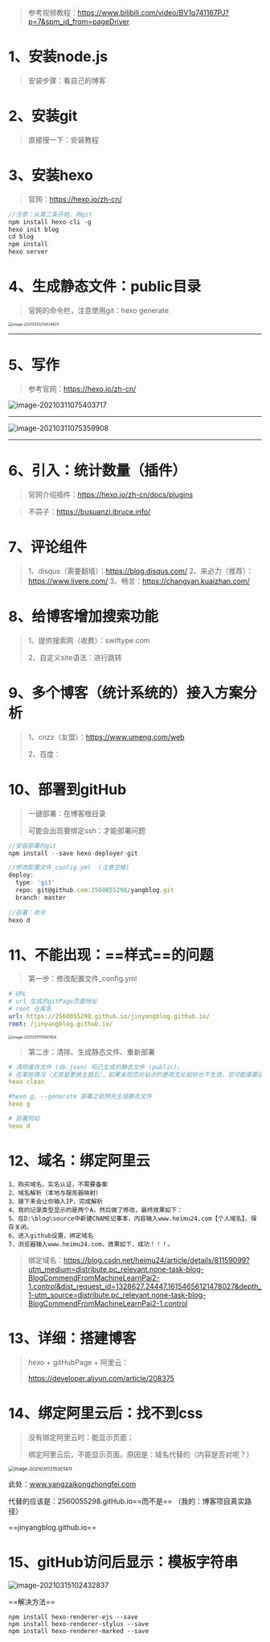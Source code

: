 > 参考视频教程：https://www.bilibili.com/video/BV1q741167PJ?p=7&spm_id_from=pageDriver



# 1、安装node.js

> 安装步骤：看自己的博客



# 2、安装git

> 直接搜一下：安装教程





# 3、安装hexo

> 官网：https://hexo.io/zh-cn/

~~~java
//注意：从第二条开始，用git
npm install hexo-cli -g
hexo init blog
cd blog
npm install
hexo server
~~~





# 4、生成静态文件：public目录

> 官网的命令栏，注意使用git：hexo generate

<img src="https://gitee.com/sheep-are-flying-in-the-sky/my-picture/raw/master/picture8/image-20210310214434673.png" alt="image-20210310214434673" style="zoom: 50%;" />

---



# 5、写作

> 参考官网：https://hexo.io/zh-cn/

![image-20210311075403717](https://gitee.com/sheep-are-flying-in-the-sky/my-picture/raw/master/picture8/image-20210311075403717.png)

---

![image-20210311075359908](https://gitee.com/sheep-are-flying-in-the-sky/my-picture/raw/master/picture8/image-20210311075359908.png)

---



# 6、引入：统计数量（插件）

> 官网介绍插件：https://hexo.io/zh-cn/docs/plugins

> 不蒜子：https://busuanzi.ibruce.info/





# 7、评论组件

> 1、disqus（需要翻墙）：https://blog.disqus.com/
> 2、来必力（推荐）：https://www.livere.com/
> 3、畅言：https://changyan.kuaizhan.com/





# 8、给博客增加搜索功能

> 1、提供搜索网（收费）：swiftype.com
>
> 2、自定义site语法：进行跳转





# 9、多个博客（统计系统的）接入方案分析

> 1、cnzz（友盟）：https://www.umeng.com/web
>
> 2、百度：





# 10、部署到gitHub

> 一键部署：在博客根目录
>
> 可能会出现要绑定ssh：才能部署问题

~~~javascript
//安装部署的git
npm install --save hexo-deployer-git

//修改配置文件_config.yml  (注意空格)
deploy:
  type: 'git'
  repo: git@github.com:2560055298/yangblog.git
  branch: master
  
//部署：命令
hexo d
~~~





# 11、不能出现：==样式==的问题

> 第一步：修改配置文件_config.yml

~~~yml
# URL
# url 生成的gitPage页面地址
# root 仓库名
url: https://2560055298.github.io/jinyangblog.github.io/	
root: /jinyangblog.github.io/
~~~

<img src="https://gitee.com/sheep-are-flying-in-the-sky/my-picture/raw/master/picture8/image-20210311111947454.png" alt="image-20210311111947454" style="zoom:50%;" />

> 第二步：清除、生成静态文件、重新部署

~~~yml
# 清除缓存文件 (db.json) 和已生成的静态文件 (public)。
# 在某些情况（尤其是更换主题后），如果发现您对站点的更改无论如何也不生效，您可能需要运行该命令。
hexo clean

#hexo g, --generate	部署之前预先生成静态文件
hexo g

# 部署网站
hexo d
~~~





# 12、域名：绑定阿里云

~~~
1、购买域名，实名认证，不需要备案
2、域名解析（本地与服务器映射）
3、接下来会让你输入IP，完成解析
4、我的记录类型显示的是两个A，然后做了修改，最终效果如下：
5、在D:\blog\source中新建CNAME记事本，内容输入www.heimu24.com【个人域名】，保存关闭。
6、进入github设置，绑定域名
7、浏览器输入www.heimu24.com，效果如下，成功！！！。
~~~

> 绑定域名：https://blog.csdn.net/heimu24/article/details/81159099?utm_medium=distribute.pc_relevant.none-task-blog-BlogCommendFromMachineLearnPai2-1.control&dist_request_id=1328627.24447.16154656121478027&depth_1-utm_source=distribute.pc_relevant.none-task-blog-BlogCommendFromMachineLearnPai2-1.control







# 13、详细：搭建博客

> hexo + gitHubPage + 阿里云：
>
> https://developer.aliyun.com/article/208375







# 14、绑定阿里云后：找不到css

> 没有绑定阿里云时：能显示页面；
>
> 绑定阿里云后，不能显示页面。原因是：域名代替的（内容是否对呢？）

<img src="https://gitee.com/sheep-are-flying-in-the-sky/my-picture/raw/master/picture8/image-20210311215301411.png" alt="image-20210311215301411" style="zoom:67%;" />

此处：www.yangzaikongzhongfei.com

代替的应该是：2560055298.gitHub.io==而不是== （我的：博客项目真实路径）

==jinyangblog.github.io==







# 15、gitHub访问后显示：模板字符串

![image-20210315102432837](https://gitee.com/sheep-are-flying-in-the-sky/my-picture/raw/master/picture8/image-20210315102432837.png)

==解决方法==

~~~
npm install hexo-renderer-ejs --save
npm install hexo-renderer-stylus --save
npm install hexo-renderer-marked --save
~~~



